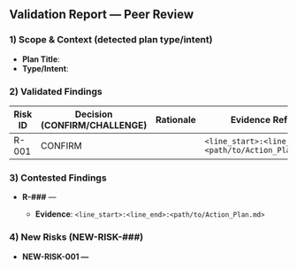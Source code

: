 ## Validation Report — Peer Review

### 1) Scope & Context (detected plan type/intent)
- **Plan Title**: 
- **Type/Intent**: 

### 2) Validated Findings
| Risk ID | Decision (CONFIRM/CHALLENGE) | Rationale | Evidence Ref |
|---|---|---|---|
| R-001 | CONFIRM |  | ```<line_start>:<line_end>:<path/to/Action_Plan.md>``` |

### 3) Contested Findings
- **R-###** — <Why contested>
  - **Evidence**: ```<line_start>:<line_end>:<path/to/Action_Plan.md>```

### 4) New Risks (NEW-RISK-###)
- **NEW-RISK-001 — <Title>**
  - **Severity**: High | Medium | Low
  - **Rationale**: 
  - **Evidence**: ```<line_start>:<line_end>:<path/to/Action_Plan.md>```

### 5) Coverage Summary
- Validated: 
- Not applicable: 

### 6) Verdict
- Risk report largely validated with minor contests.

<!-- Rules: Do not delete contested risks. Label new risks as NEW-RISK-###. Use precise evidence refs. -->


